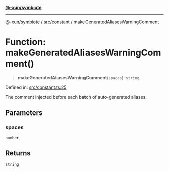 [**@-xun/symbiote**](../../../README.md)

***

[@-xun/symbiote](../../../README.md) / [src/constant](../README.md) / makeGeneratedAliasesWarningComment

# Function: makeGeneratedAliasesWarningComment()

> **makeGeneratedAliasesWarningComment**(`spaces`): `string`

Defined in: [src/constant.ts:25](https://github.com/Xunnamius/symbiote/blob/77d17fb695645e232d8cbbf34928a6f01fd29047/src/constant.ts#L25)

The comment injected before each batch of auto-generated aliases.

## Parameters

### spaces

`number`

## Returns

`string`
